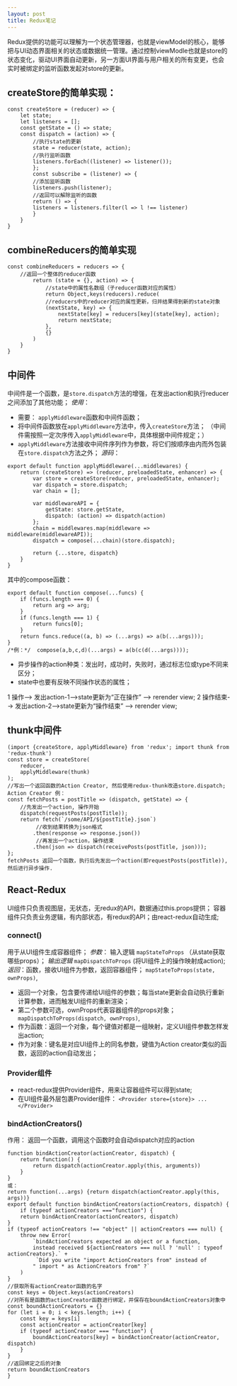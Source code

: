 ```yaml
---
layout: post
title: Redux笔记
---
```


Redux提供的功能可以理解为一个状态管理器，也就是viewModel的核心，能够把与UI动态界面相关的状态或数据统一管理。通过控制viewModle也就是store的状态变化，驱动UI界面自动更新，另一方面UI界面与用户相关的所有变更，也会实时被绑定的监听函数发起对store的更新。

## createStore的简单实现：
```
const createStore = (reducer) => {
    let state;
    let listeners = [];
    const getState = () => state;
    const dispatch = (action) => {
        //执行state的更新
        state = reducer(state, action);
        //执行监听函数
        listeners.forEach((listener) => listener());
        };
        const subscribe = (listener) => {
        //添加监听函数
        listeners.push(listener);
        //返回可以解除监听的函数
        return () => {
        listeners = listeners.filter(l => l !== listener)
        }
    }
}
```
## combineReducers的简单实现
```
const combineReducers = reducers => {
    //返回一个整体的reducer函数
        return (state = {}, action) => {
            //state中的属性名数组（子reducer函数对应的属性）
            return Object,keys(reducers).reduce(
            //reducers中的reducer对应的属性更新，归并结果得到新的state对象
            (nextState, key) => {
                nextState[key] = reducers[key](state[key], action);
                return nextState;
            },
            {}
        )
    }
}
```
## 中间件
中间件是一个函数，是`store.dispatch`方法的增强，在发出action和执行reducer之间添加了其他功能；
*使用*：
+ 需要： `applyMiddleware`函数和中间件函数；
+ 将中间件函数放在`applyMiddleware`方法中，传入`createStore`方法；
（中间件需按照一定次序传入`applyMiddleware`中，具体根据中间件规定；）
+ `applyMiddleware`方法接收中间件序列作为参数，将它们按顺序由内而外包装在`store.dispatch`方法之外；
*源码*：
```
export default function applyMiddleware(...middlewares) {
    return (createStore) => (reducer, preloadedState, enhancer) => {
        var store = createStore(reducer, preloadedState, enhancer);
        var dispatch = store.dispatch;
        var chain = [];
        
        var middlewareAPI = {
            getState: store.getState,
            dispatch: (action) => dispatch(action)
        };
        chain = middlewares.map(middleware => middleware(middlewareAPI));
        dispatch = compose(...chain)(store.dispatch);
        
        return {...store, dispatch}
    }
}
```
其中的compose函数：
```
export default function compose(...funcs) {
    if (funcs.length === 0) {
        return arg => arg;
    }
    if (funcs.length === 1) {
        return funcs[0];
    }
    return funcs.reduce((a, b) => (...args) => a(b(...args)));
}
/*例：*/  compose(a,b,c,d)(...args) = a(b(c(d(...args))));
```
+ 异步操作的action种类：发出时，成功时，失败时，通过标志位或type不同来区分；
+ state中也要有反映不同操作状态的属性；

1 操作--> 发出action-1-->state更新为“正在操作” --> rerender view;
2 操作结束--> 发出action-2-->state更新为“操作结束” --> rerender view;

## thunk中间件
```
(import {createStore, applyMiddleware} from 'redux'; import thunk from 'redux-thunk')
const store = createStore(
    reducer,
    applyMiddleware(thunk)
);
//写出一个返回函数的Action Creator, 然后使用redux-thunk改造store.dispatch; 
Action Creator 例：
const fetchPosts = postTitle => (dispatch, getState) => {
    //先发出一个action, 操作开始
    dispatch(requestPosts(postTitle));
    return fetch(`/some/API/${postTitle}.json`)
         //收到结果转换为json格式
        .then(response => response.json())
         //再发出一个action，操作结束
        .then(json => dispatch(receivePosts(postTitle, json)));
};
fetchPosts 返回一个函数，执行后先发出一个action(即requestPosts(postTitle)), 然后进行异步操作.
```
## React-Redux 
UI组件只负责视图层，无状态，无redux的API，数据通过this.props提供；
容器组件只负责业务逻辑，有内部状态，有redux的API；由react-redux自动生成;

### connect() 
用于从UI组件生成容器组件；
*参数*： 	输入逻辑 `mapStateToProps` （从state获取哪些props）；
*输出逻辑* `mapDispatchToProps`  (将UI组件上的操作映射成action); 
*返回*：函数，接收UI组件为参数，返回容器组件；
`mapStateToProps(state, ownProps)`,  
+ 返回一个对象，包含要传递给UI组件的参数；每当state更新会自动执行重新计算参数，进而触发UI组件的重新渲染；
+ 第二个参数可选，ownProps代表容器组件的props对象；
`mapDispatchToProps(dispatch, ownProps)`, 
+ 作为函数：返回一个对象，每个键值对都是一组映射，定义UI组件参数怎样发出action;
+ 作为对象：键名是对应UI组件上的同名参数，键值为Action creator类似的函数，返回的action自动发出；

### Provider组件
+ react-redux提供Provider组件，用来让容器组件可以得到state;
+ 在UI组件最外层包裹Provider组件： `<Provider store={store}> ... </Provider>`

### bindActionCreators()
作用： 返回一个函数，调用这个函数时会自动dispatch对应的action
```
function bindActionCreator(actionCreator, dispatch) {
    return function() {
        return dispatch(actionCreator.apply(this, arguments))
    }
}
或：
return function(...args) {return dispatch(actionCreator.apply(this, args))}
export default function bindActionCreators(actionCreators, dispatch) {
    if (typeof actionCreators ==="function") {
    return bindActionCreator(actionCreators, dispatch)
}
if (typeof actionCreators !== "object" || actionCreators === null) {
    throw new Error(
        `bindActionCreators expected an object or a function, 
        instead received ${actionCreators === null ? 'null' : typeof actionCreators}.` +
         `Did you write "import ActionCreators from" instead of 
        " import * as ActionCreators from" ?`
    )
}
//获取所有actionCreator函数的名字
const keys = Object.keys(actionCreators)
//对所有是函数的actionCreator函数进行绑定，并保存在boundActionCreators对象中
const boundActionCreators = {}
for (let i = 0; i < keys.length; i++) {
    const key = keys[i]
    const actionCreator = actionCreator[key]
    if (typeof actionCreator === "function") {
        boundActionCreators[key] = bindActionCreator(actionCreator, dispatch)
    }
}
//返回绑定之后的对象
return boundActionCreators
}
```









